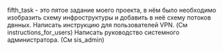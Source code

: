fifth_task - это пятое задание моего проекта, в нём было необходимо изобразить схему инфроструктуры и добавить в неё схему потоков двнных. 
Написать инструкцию для пользователей VPN. (См instructions_for_users)
Написать руководство системного администратора. (См sis_admin)